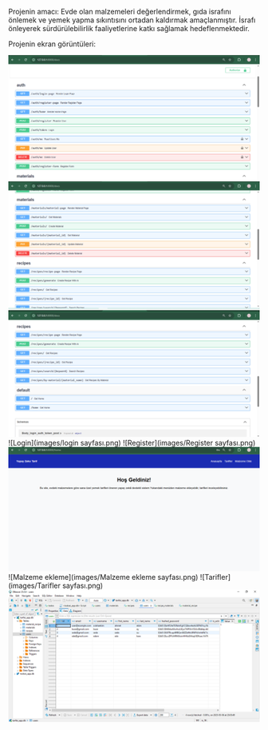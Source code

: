 Projenin amacı: Evde olan malzemeleri değerlendirmek, gıda israfını önlemek ve yemek yapma sıkıntısını ortadan kaldırmak amaçlanmıştır. İsrafı önleyerek sürdürülebilirlik faaliyetlerine katkı sağlamak hedeflenmektedir.


Projenin ekran görüntüleri:

![api](images/api-1.png)
![api](images/api-2.png)
![api](images/api-3.png)
![Login](images/login sayfası.png)
![Register](images/Register sayfası.png)
![Anasayfa](images/Anasayfa.png)
![Malzeme ekleme](images/Malzeme ekleme sayfası.png)
![Tarifler](images/Tarifler sayfası.png)
![DB](images/db.png)




